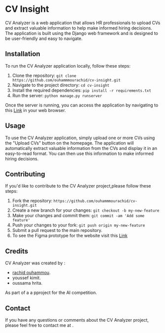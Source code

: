 # CV Insight

CV Analyzer is a web application that allows HR professionals to upload CVs and extract valuable information to help make informed hiring decisions. The application is built using the Django web framework and is designed to be user-friendly and easy to navigate.

## Installation

To run the CV Analyzer application locally, follow these steps:

1. Clone the repository: `git clone https://github.com/ouhammmourachid/cv-insight.git`
2. Navigate to the project directory: `cd cv-insight`
3. Install the required dependencies: `pip install -r requirements.txt`
4. Run the server: `python manage.py runserver`

Once the server is running, you can access the application by navigating to this [Link](http://localhost:8000) in your web browser.

## Usage

To use the CV Analyzer application, simply upload one or more CVs using the "Upload CVs" button on the homepage. The application will automatically extract valuable information from the CVs and display it in an easy-to-read format. You can then use this information to make informed hiring decisions.

## Contributing

If you'd like to contribute to the CV Analyzer project,please follow these steps:

1. Fork the repository: `https://github.com/ouhammmourachid/cv-insight.git`
2. Create a new branch for your changes: `git checkout -b my-new-feature`
3. Make your changes and commit them: `git commit -am 'Add some feature'`
4. Push your changes to your fork: `git push origin my-new-feature`
5. Submit a pull request to the main repository.
6. To see the Figma prototype for the website visit this [Link](https://www.figma.com/file/m1TUL7Hc4WUgK5ODQIkbSj/cv-insight-design?node-id=3%3A222&t=5mE8ucBqQWNLbLT4-1)
## Credits

CV Analyzer was created by :
- [rachid ouhammou](https://github.com/ouhammmourachid).
- youssef kimit.
- oussama hrita.

As part of a a pproject for the AI competition. 

## Contact

If you have any questions or comments about the CV Analyzer project, please feel free to contact me at .
